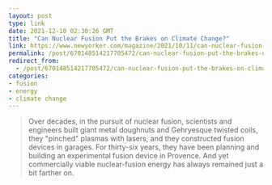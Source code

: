 ```yaml
---
layout: post
type: link
date: 2021-12-10 02:30:26 GMT
title: "Can Nuclear Fusion Put the Brakes on Climate Change?"
link: https://www.newyorker.com/magazine/2021/10/11/can-nuclear-fusion-put-the-brakes-on-climate-change
permalink: /post/670148514217705472/can-nuclear-fusion-put-the-brakes-on-climate
redirect_from: 
  - /post/670148514217705472/can-nuclear-fusion-put-the-brakes-on-climate
categories:
- fusion
- energy
- climate change
---
```

<blockquote>Over decades, in the pursuit of nuclear fusion, scientists and engineers built giant metal doughnuts and Gehryesque twisted coils, they "pinched" plasmas with lasers, and they constructed fusion devices in garages. For thirty-six years, they have been planning and building an experimental fusion device in Provence. And yet commercially viable nuclear-fusion energy has always remained just a bit farther on. </blockquote>